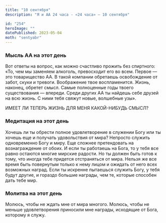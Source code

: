 ```yaml
---
title: "10 сентября"
description: "Я и АА 24 часа - «24 часа» — 10 сентября"

id: "254"
heroImage: ""
datePublished: 2023-05-04
moth: "sentyabr"
---
```


### Мысль АА на этот день

Вот ответы на вопрос, как можно счастливо прожить без спиртного: «То, чем мы
заменяем алкоголь, превосходит его во всем. Первое — это товарищество АА. В
такой компании обретаешь освобождение от забот, скуки и тревоги. Воображение
твое воспламенится. Жизнь, наконец, обретет смысл. Самые полноценные годы
твоего существования — впереди. Среди других АА ты найдешь себе друзей на всю
жизнь. С ними тебя свяжут новые, волшебные узы».

ИМЕЕТ ЛИ ТЕПЕРЬ ЖИЗНЬ ДЛЯ МЕНЯ КАКОЙ-НИБУДЬ СМЫСЛ?

### Медитация на этот день

Хочешь ли ты обрести полное удовлетворение в служении Богу или ты хочешь еще и
получать удовольствия от мира? Непросто служить одновременно Богу и миру. Еще
сложнее претендовать на вознаграждение от обоих. И если ты работаешь на Бога,
то у тебя все равно остаются многие мирские радости. Но ты должен быть готов к
тому, что иногда тебе придется отстраняться от мира. Нельзя же все время быть
повернутым только к нему лицом и ожидать от него всех возможных наград. Если
ты искренне пытаешься служить Богу, у тебя будут другие, и гораздо большие
награды, чем те, которые способен дать тебе мир.

### Молитва на этот день

Молюсь, чтобы не ждать мне от мира многого. Молюсь, чтобы не меньше
удовлетворения приносили мне награды, исходящие от Бога, которому я служу.
